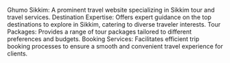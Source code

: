 Ghumo Sikkim: A prominent travel website specializing in Sikkim tour and travel services.
Destination Expertise: Offers expert guidance on the top destinations to explore in Sikkim, catering to diverse traveler interests.
Tour Packages: Provides a range of tour packages tailored to different preferences and budgets.
Booking Services: Facilitates efficient trip booking processes to ensure a smooth and convenient travel experience for clients.
